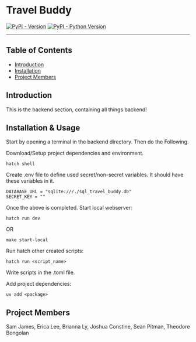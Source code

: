 # Travel Buddy

[![PyPI - Version](https://img.shields.io/pypi/v/travel-buddy.svg)](https://pypi.org/project/travel-buddy)
[![PyPI - Python Version](https://img.shields.io/pypi/pyversions/travel-buddy.svg)](https://pypi.org/project/travel-buddy)

---

## Table of Contents

- [Introduction](#introduction)
- [Installation](#installation-&-usage)
- [Project Members](#project-members)

## Introduction

This is the backend section, containing all things backend!

## Installation & Usage

Start by opening a terminal in the backend directory. Then do the Following.

Download/Setup project dependencies and environment.
```console
hatch shell
```

Create .env file to define used secret/non-secret variables. It should have these variables in it. 
```console
DATABASE_URL = "sqlite:///./sql_travel_buddy.db"
SECRET_KEY = ""
```

Once the above is completed. Start local webserver:
```console
hatch run dev
```

OR 

```console
make start-local
```

Run hatch other created scripts:
```console
hatch run <script_name>
```

Write scripts in the .toml file.

Add project dependencies:
```console
uv add <package>
```

## Project Members

Sam James, Erica Lee, Brianna Ly, Joshua Constine, Sean Pitman, Theodore Bongolan
